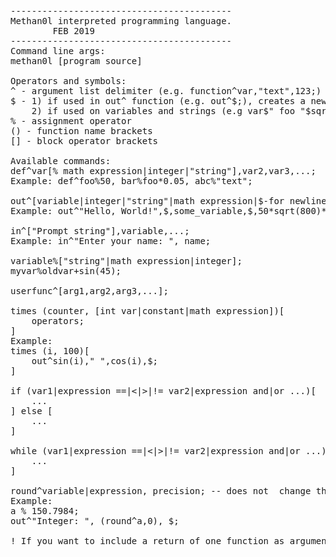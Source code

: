 <pre>
------------------------------------------
Methan0l interpreted programming language.
		FEB 2019		  
------------------------------------------
Command line args:
methan0l [program source]

Operators and symbols:
^ - argument list delimiter (e.g. function^var,"text",123;)
$ - 1) if used in out^ function (e.g. out^$;), creates a new line,
    2) if used on variables and strings (e.g var$" foo "$sqrt(42);), concats all elements into one string.
% - assignment operator
() - function name brackets
[] - block operator brackets

Available commands:
def^var[% math expression|integer|"string"],var2,var3,...;
Example: def^foo%50, bar%foo*0.05, abc%"text";

out^[variable|integer|"string"|math expression|$-for newline],expr2,expr3,...;
Example: out^"Hello, World!",$,some_variable,$,50*sqrt(800)**35;

in^["Prompt string"],variable,...;
Example: in^"Enter your name: ", name;

variable%["string"|math expression|integer];
myvar%oldvar+sin(45);

userfunc^[arg1,arg2,arg3,...];

times (counter, [int var|constant|math expression])[
	operators;
]
Example:
times (i, 100)[
	out^sin(i)," ",cos(i),$;
]

if (var1|expression ==|<|>|!= var2|expression and|or ...)[
	...
] else [
	...
]

while (var1|expression ==|<|>|!= var2|expression and|or ...)[
	...
]

round^variable|expression, precision; -- does not  change the variable directly, returns the rounded value.
Example:
a % 150.7984;
out^"Integer: ", (round^a,0), $;

! If you want to include a return of one function as argument into another brackets () are mandatory.
</pre>
